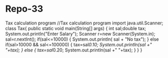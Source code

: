 # Repo-33
Tax calculation program
//Tax calculation program
import java.util.Scanner;
class Tax{
    public static void main(String[] args) {
    int sal;double tax;
    System.out.println("Enter Salary");
    Scanner r=new Scanner(System.in);
    sal=r.nextInt();
    if(sal<=10000)
    {
      System.out.println( sal + "No tax");
    }
    else if(sal>10000 && sal<=100000)
    {
       tax=sal*0.10;
       System.out.println(sal +" "+tax);
    }
    else
    {
       tax=sal*0.20;
       System.out.println(sal +" "+tax);
    }
  }
}

